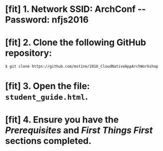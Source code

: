 # [fit] 1. Network SSID: ArchConf  --  Password: nfjs2016

# [fit] 2. Clone the following GitHub repository:

```
$ git clone https://github.com/mstine/2016_CloudNativeAppArchWorkshop
```

# [fit] 3. Open the file: `student_guide.html`.

# [fit] 4. Ensure you have the *Prerequisites* and *First Things First* sections completed.
